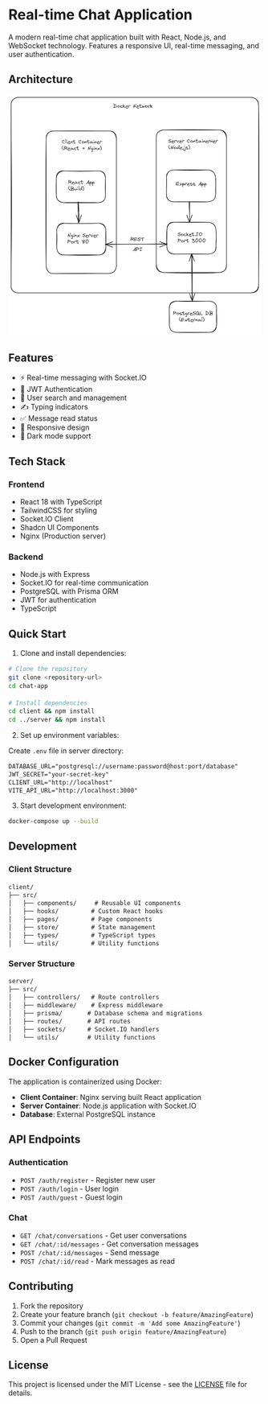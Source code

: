 # Real-time Chat Application

A modern real-time chat application built with React, Node.js, and WebSocket technology. Features a responsive UI, real-time messaging, and user authentication.

## Architecture

![Architecture Diagram](./architecture.excalidraw.png)

## Features

- ⚡ Real-time messaging with Socket.IO
- 🔐 JWT Authentication
- 👥 User search and management
- ✍️ Typing indicators
- ✅ Message read status
- 📱 Responsive design
- 🌙 Dark mode support

## Tech Stack

### Frontend

- React 18 with TypeScript
- TailwindCSS for styling
- Socket.IO Client
- Shadcn UI Components
- Nginx (Production server)

### Backend

- Node.js with Express
- Socket.IO for real-time communication
- PostgreSQL with Prisma ORM
- JWT for authentication
- TypeScript

## Quick Start

1. Clone and install dependencies:

```bash
# Clone the repository
git clone <repository-url>
cd chat-app

# Install dependencies
cd client && npm install
cd ../server && npm install
```

2. Set up environment variables:

Create `.env` file in server directory:

```env
DATABASE_URL="postgresql://username:password@host:port/database"
JWT_SECRET="your-secret-key"
CLIENT_URL="http://localhost"
VITE_API_URL="http://localhost:3000"
```

3. Start development environment:

```bash
docker-compose up --build
```

## Development

### Client Structure

```
client/
├── src/
│   ├── components/     # Reusable UI components
│   ├── hooks/         # Custom React hooks
│   ├── pages/         # Page components
│   ├── store/         # State management
│   ├── types/         # TypeScript types
│   └── utils/         # Utility functions
```

### Server Structure

```
server/
├── src/
│   ├── controllers/   # Route controllers
│   ├── middleware/    # Express middleware
│   ├── prisma/       # Database schema and migrations
│   ├── routes/       # API routes
│   ├── sockets/      # Socket.IO handlers
│   └── utils/        # Utility functions
```

## Docker Configuration

The application is containerized using Docker:

- **Client Container**: Nginx serving built React application
- **Server Container**: Node.js application with Socket.IO
- **Database**: External PostgreSQL instance

## API Endpoints

### Authentication

- `POST /auth/register` - Register new user
- `POST /auth/login` - User login
- `POST /auth/guest` - Guest login

### Chat

- `GET /chat/conversations` - Get user conversations
- `GET /chat/:id/messages` - Get conversation messages
- `POST /chat/:id/messages` - Send message
- `POST /chat/:id/read` - Mark messages as read

## Contributing

1. Fork the repository
2. Create your feature branch (`git checkout -b feature/AmazingFeature`)
3. Commit your changes (`git commit -m 'Add some AmazingFeature'`)
4. Push to the branch (`git push origin feature/AmazingFeature`)
5. Open a Pull Request

## License

This project is licensed under the MIT License - see the [LICENSE](LICENSE) file for details.
